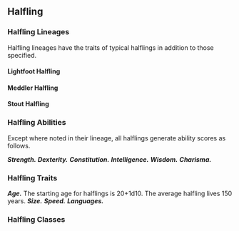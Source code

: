 ## Halfling

<!--Add copy here -->

### Halfling Lineages

Halfling lineages have the traits of typical halflings in addition to those specified.

#### Lightfoot Halfling

<!--Add copy here -->

#### Meddler Halfling

<!--Add copy here -->

#### Stout Halfling

<!--Add copy here -->

### Halfling Abilities

Except where noted in their lineage, all halflings generate ability scores as follows.

***Strength.*** <!--Add copy here -->
***Dexterity.*** <!--Add copy here -->
***Constitution.*** <!--Add copy here -->
***Intelligence.*** <!--Add copy here -->
***Wisdom.*** <!--Add copy here -->
***Charisma.*** <!--Add copy here -->

### Halfling Traits

***Age.*** The starting age for halflings is 20+1d10. The average halfling lives 150 years.
***Size.*** <!--Add copy here -->
***Speed.*** <!--Add copy here -->
***Languages.*** <!--Add copy here -->

### Halfling Classes

<!--Add copy here -->
